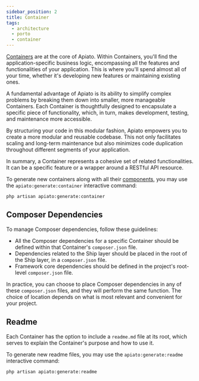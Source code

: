 ```yaml
---
sidebar_position: 2
title: Container
tags:
  - architecture
  - porto
  - container
---
```


[Containers](https://github.com/Mahmoudz/Porto#containers) are at the core of Apiato.
Within Containers, you'll find the application-specific business logic,
encompassing all the features and functionalities of your application.
This is where you'll spend almost all of your time,
whether it's developing new features or maintaining existing ones.

A fundamental advantage of Apiato is its ability to simplify complex problems by breaking them down into smaller,
more manageable Containers.
Each Container is thoughtfully designed to encapsulate a specific piece of functionality,
which, in turn, makes development, testing, and maintenance more accessible.

By structuring your code in this modular fashion, Apiato empowers you to create a more modular and reusable codebase.
This not only facilitates scaling and long-term maintenance
but also minimizes code duplication throughout different segments of your application.

In summary, a Container represents a cohesive set of related functionalities.
It can be a specific feature or a wrapper around a RESTful API resource.

To generate new containers along with all their [components](components#components),
you may use the `apiato:generate:container` interactive command:

```
php artisan apiato:generate:container
```

## Composer Dependencies

To manage Composer dependencies, follow these guidelines:

- All the Composer dependencies for a specific Container should be defined within that Container's `composer.json` file.
- Dependencies related to the Ship layer should be placed in the root of the Ship layer, in a `composer.json` file.
- Framework core dependencies should be defined in the project's root-level `composer.json` file.

In practice, you can choose to place Composer dependencies in any of these `composer.json` files,
and they will perform the same function.
The choice of location depends on what is most relevant and convenient for your project.

## Readme

Each Container has the option to include a `readme.md` file at its root, which serves to explain the Container's purpose and how to use it.

To generate new readme files, you may use the `apiato:generate:readme` interactive command:

```
php artisan apiato:generate:readme
```
